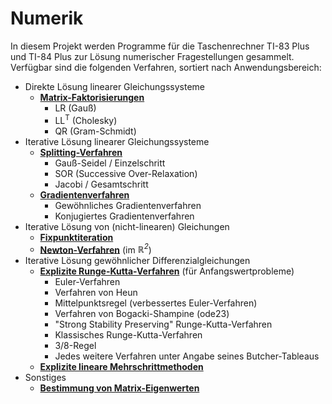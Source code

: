 # Numerik
In diesem Projekt werden Programme für die Taschenrechner TI-83 Plus und TI-84 Plus zur Lösung numerischer Fragestellungen gesammelt.
Verfügbar sind die folgenden Verfahren, sortiert nach Anwendungsbereich:

- Direkte Lösung linearer Gleichungssysteme
  - **[Matrix-Faktorisierungen](FAKTOR)**
    - LR (Gauß)
    - LL<sup>T</sup> (Cholesky)
    - QR (Gram-Schmidt)
- Iterative Lösung linearer Gleichungssysteme
  - **[Splitting-Verfahren](SPLIT)**
    - Gauß-Seidel / Einzelschritt
    - SOR (Successive Over-Relaxation)
    - Jacobi / Gesamtschritt
  - **[Gradientenverfahren](GRAD)**
    - Gewöhnliches Gradientenverfahren
    - Konjugiertes Gradientenverfahren
- Iterative Lösung von (nicht-linearen) Gleichungen
  - **[Fixpunktiteration](FPI)**
  - **[Newton-Verfahren](NEWTON)** (im *&reals;<sup>2</sup>*)
- Iterative Lösung gewöhnlicher Differenzialgleichungen
  - **[Explizite Runge-Kutta-Verfahren](RKF)** (für Anfangswertprobleme)
    - Euler-Verfahren
    - Verfahren von Heun
    - Mittelpunktsregel (verbessertes Euler-Verfahren)
    - Verfahren von Bogacki-Shampine (ode23)
    - "Strong Stability Preserving" Runge-Kutta-Verfahren
    - Klassisches Runge-Kutta-Verfahren
    - 3/8-Regel
    - Jedes weitere Verfahren unter Angabe seines Butcher-Tableaus
  - **[Explizite lineare Mehrschrittmethoden](LMM)**
- Sonstiges
  - **[Bestimmung von Matrix-Eigenwerten](EIGNWERT)**
